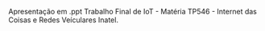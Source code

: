 Apresentação em .ppt Trabalho Final de IoT - Matéria TP546 - Internet das Coisas e Redes Veículares Inatel.
